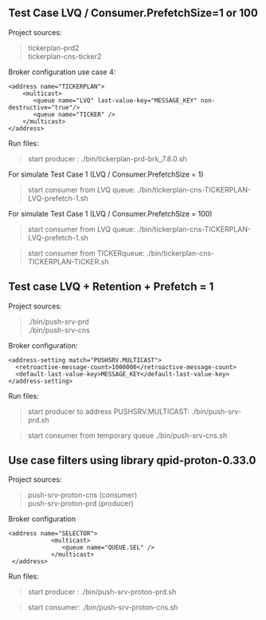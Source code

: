 ## Test Case LVQ / Consumer.PrefetchSize=1 or 100

Project sources:
>tickerplan-prd2  
>tickerplan-cns-ticker2 

Broker configuration use case 4:
```
<address name="TICKERPLAN">
    <multicast>
       <queue name="LVQ" last-value-key="MESSAGE_KEY" non-destructive="true"/>
       <queue name="TICKER" />
    </multicast>
</address>
```
Run files:
>start producer :
>./bin/tickerplan-prd-brk_7.8.0.sh 

For simulate Test Case 1 (LVQ / Consumer.PrefetchSize = 1)

>start consumer from LVQ queue:
>./bin/tickerplan-cns-TICKERPLAN-LVQ-prefetch-1.sh

For simulate Test Case 1 (LVQ / Consumer.PrefetchSize = 100)
>start consumer from LVQ queue:
>./bin/tickerplan-cns-TICKERPLAN-LVQ-prefetch-1.sh

>start consumer from TICKERqueue:
>./bin/tickerplan-cns-TICKERPLAN-TICKER.sh

##  Test case  LVQ + Retention + Prefetch = 1

Project sources:
>./bin/push-srv-prd  
>./bin/push-srv-cns  

Broker configuration:
```
<address-setting match="PUSHSRV.MULTICAST">
  <retroactive-message-count>1000000</retroactive-message-count>
  <default-last-value-key>MESSAGE_KEY</default-last-value-key>
</address-setting>
```

Run files:
>start producer to address  PUSHSRV.MULTICAST:
>./bin/push-srv-prd.sh 

>start consumer from temporary queue 
>./bin/push-srv-cns.sh


## Use case filters using library qpid-proton-0.33.0

Project sources:
>push-srv-proton-cns (consumer)  
>push-srv-proton-prd (producer)  

Broker configuration
```
<address name="SELECTOR">
            <multicast>
               <queue name="QUEUE.SEL" />
            </multicast>
 </address>
```

Run files:

>start producer :
>./bin/push-srv-proton-prd.sh

>start consumer: 
>./bin/push-srv-proton-cns.sh
